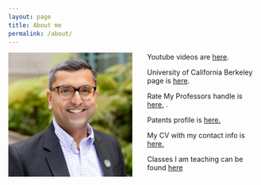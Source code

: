 ```yaml
---
layout: page
title: About me
permalink: /about/
---
```



<img src="/assets/images/kunal-profile-pic.jpeg" alt="Kunal's profile" style="float:left;width:250px;height:250px;margin-right: 30px;"/>

<p> Youtube videos are <a href="https://www.youtube.com/@KunalCholera/" target="_blank">here</a>. </p> 
<p> University of California Berkeley page is <a href="https://haas.berkeley.edu/faculty/kunal-cholera/" target="_blank">here</a>. </p>
<p> Rate My Professors handle is <a href="https://www.ratemyprofessors.com/professor/3000389" target="_blank"> here.</a> .</p>
<p> Patents profile is <a href="https://patents.justia.com/inventor/kunal-mukesh-cholera" target="_blank"> here.</a>  </p>
<p> My CV with my contact info is <a href="https://docs.google.com/document/d/1xEGFSedRI_ZugwuSnbwasq6-DLnx1IK5fr8eo6LMO9s/view" target="_blank">here.</a></p>
<p> Classes I am teaching can be found <a href="https://classes.berkeley.edu/search/class/?f%5B0%5D=sm_instructors%3AKunal%20Cholera" target="_blank"> here </a></p>







